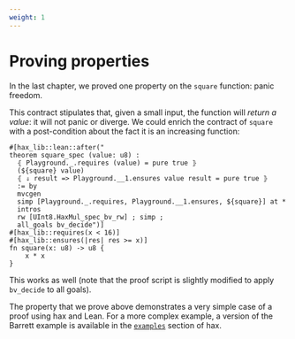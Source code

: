 ```yaml
---
weight: 1
---
```


# Proving properties

In the last chapter, we proved one property on the `square` function:
panic freedom.

This contract stipulates that, given a small input, the function will
_return a value_: it will not panic or diverge. We could enrich the
contract of `square` with a post-condition about the fact it is an
increasing function:
```{.rust .playable .lean-backend}
#[hax_lib::lean::after("
theorem square_spec (value: u8) :
  ⦃ Playground._.requires (value) = pure true ⦄
  (${square} value)
  ⦃ ⇓ result => Playground.__1.ensures value result = pure true ⦄
  := by
  mvcgen
  simp [Playground._.requires, Playground.__1.ensures, ${square}] at *
  intros
  rw [UInt8.HaxMul_spec_bv_rw] ; simp ;
  all_goals bv_decide")]
#[hax_lib::requires(x < 16)]
#[hax_lib::ensures(|res| res >= x)]
fn square(x: u8) -> u8 {
    x * x
}
```
This works as well (note that the proof script is slightly modified to apply `bv_decide` to all goals).

The property that we prove above demonstrates a very simple case of a proof using hax and Lean. For a more complex example, a version of the Barrett example is available in the 
[`examples`](https://github.com/cryspen/hax/tree/main/examples/lean_barrett) 
section of hax. 



